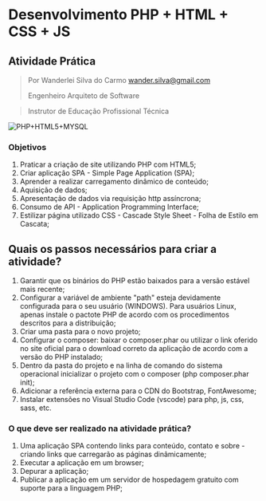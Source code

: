 # Desenvolvimento PHP + HTML + CSS + JS
## Atividade Prática

> Por Wanderlei Silva do Carmo <wander.silva@gmail.com>
>
> Engenheiro Arquiteto de Software

> Instrutor de Educação Profissional Técnica
>

![PHP+HTML5+MYSQL](https://www.yoan-jouve.com/wp-content/uploads/2020/12/520-5206022_php-mysql-logo-png-transparent-png-768x589.png "Logo PHP")
### Objetivos
1. Praticar a criação de site utilizando PHP com HTML5;
2. Criar aplicação SPA - Simple Page Application (SPA);
3. Aprender a realizar carregamento dinâmico de conteúdo;
4. Aquisição de dados;
5. Apresentação de dados via requisição http assíncrona;
6. Consumo de API - Application Programming Interface;
7. Estilizar página utilizado CSS - Cascade Style Sheet - Folha de Estilo em Cascata;

## Quais os passos necessários para criar a atividade?
1. Garantir que os binários do PHP estão baixados para a versão estável mais recente;
2. Configurar a variável de ambiente "path" esteja devidamente configurada para o seu usuário (WINDOWS). Para usuários Linux, apenas instale o pactote PHP de acordo com os procedimentos descritos para a distribuição;
3. Criar uma pasta para o novo projeto;
4. Configurar o composer: baixar o composer.phar ou utilizar o link oferido no site oficial para o download correto da aplicação de acordo com a versão do PHP instalado;
5. Dentro da pasta do projeto e na linha de comando do sistema operacional inicializar o projeto com o composer (php composer.phar init); 
6. Adicionar a referência externa para o CDN do Bootstrap, FontAwesome;
7. Instalar extensões no Visual Studio Code (vscode) para php, js, css, sass, etc.

### O que deve ser realizado na atividade prática?
1. Uma aplicação SPA contendo links para conteúdo, contato e sobre - criando links que carregarão as páginas dinâmicamente;
2. Executar a aplicação em um browser;
3. Depurar a aplicação;
4. Publicar a aplicação em um servidor de hospedagem gratuito com suporte para a linguagem PHP;
